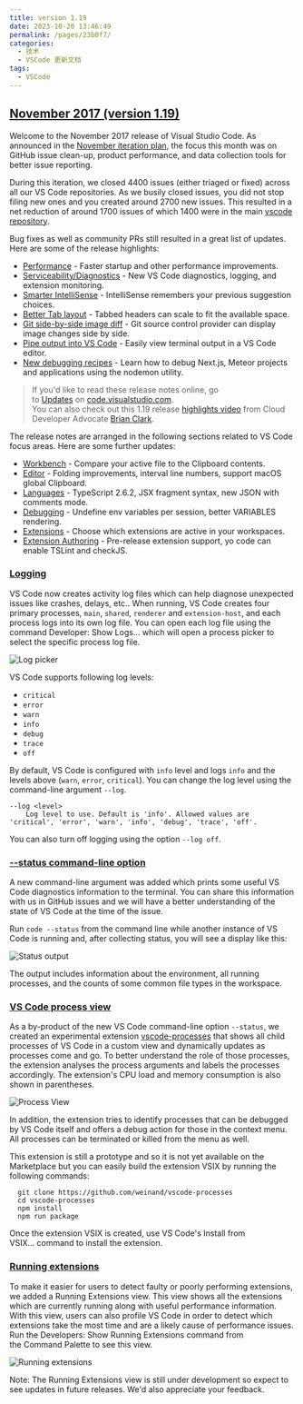 ```yaml
---
title: version 1.19
date: 2023-10-20 13:46:49
permalink: /pages/23b0f7/
categories:
  - 技术
  - VSCode 更新文档
tags:
  - VSCode
---
```


## [November 2017 (version 1.19)](https://code.visualstudio.com/updates/v1_19)

Welcome to the November 2017 release of Visual Studio Code. As announced in the [November iteration plan](https://github.com/microsoft/vscode/issues/38268), the focus this month was on GitHub issue clean-up, product performance, and data collection tools for better issue reporting.

During this iteration, we closed 4400 issues (either triaged or fixed) across all our VS Code repositories. As we busily closed issues, you did not stop filing new ones and you created around 2700 new issues. This resulted in a net reduction of around 1700 issues of which 1400 were in the main [vscode repository](https://github.com/microsoft/vscode/issues).

Bug fixes as well as community PRs still resulted in a great list of updates. Here are some of the release highlights:

- [Performance](https://code.visualstudio.com/updates/v1_19#_performance) - Faster startup and other performance improvements.
- [Serviceability/Diagnostics](https://code.visualstudio.com/updates/v1_19#_serviceability) - New VS Code diagnostics, logging, and extension monitoring.
- [Smarter IntelliSense](https://code.visualstudio.com/updates/v1_19#_smarter-intellisense) - IntelliSense remembers your previous suggestion choices.
- [Better Tab layout](https://code.visualstudio.com/updates/v1_19#_new-editor-tabs-layout-option) - Tabbed headers can scale to fit the available space.
- [Git side-by-side image diff](https://code.visualstudio.com/updates/v1_19#_image-diffing) - Git source control provider can display image changes side by side.
- [Pipe output into VS Code](https://code.visualstudio.com/updates/v1_19#_pipe-output-directly-into-vs-code) - Easily view terminal output in a VS Code editor.
- [New debugging recipes](https://code.visualstudio.com/updates/v1_19#_debugging-recipes) - Learn how to debug Next.js, Meteor projects and applications using the nodemon utility.

> If you'd like to read these release notes online, go to [Updates](https://code.visualstudio.com/updates) on [code.visualstudio.com](https://code.visualstudio.com/).\
> You can also check out this 1.19 release [highlights video](https://youtu.be/p6-7GLHWdac) from Cloud Developer Advocate [Brian Clark](https://twitter.com/_clarkio).

The release notes are arranged in the following sections related to VS Code focus areas. Here are some further updates:

- [Workbench](https://code.visualstudio.com/updates/v1_19#_workbench) - Compare your active file to the Clipboard contents.
- [Editor](https://code.visualstudio.com/updates/v1_19#_editor) - Folding improvements, interval line numbers, support macOS global Clipboard.
- [Languages](https://code.visualstudio.com/updates/v1_19#_languages) - TypeScript 2.6.2, JSX fragment syntax, new JSON with comments mode.
- [Debugging](https://code.visualstudio.com/updates/v1_19#_debugging) - Undefine env variables per session, better VARIABLES rendering.
- [Extensions](https://code.visualstudio.com/updates/v1_19#_extensions) - Choose which extensions are active in your workspaces.
- [Extension Authoring](https://code.visualstudio.com/updates/v1_19#_extension-authoring) - Pre-release extension support, yo code can enable TSLint and checkJS.

### [Logging](https://code.visualstudio.com/updates/v1_19#_logging)

VS Code now creates activity log files which can help diagnose unexpected issues like crashes, delays, etc.. When running, VS Code creates four primary processes, `main`, `shared`, `renderer` and `extension-host`, and each process logs into its own log file. You can open each log file using the command Developer: Show Logs... which will open a process picker to select the specific process log file.

![Log picker](https://code.visualstudio.com/assets/updates/1_19/log-picker.png)

VS Code supports following log levels:

- `critical`
- `error`
- `warn`
- `info`
- `debug`
- `trace`
- `off`

By default, VS Code is configured with `info` level and logs `info` and the levels above (`warn`, `error`, `critical`). You can change the log level using the command-line argument `--log`.

```
--log <level>
    Log level to use. Default is 'info'. Allowed values are 'critical', 'error', 'warn', 'info', 'debug', 'trace', 'off'.

```

You can also turn off logging using the option `--log off`.

### [--status command-line option](https://code.visualstudio.com/updates/v1_19#_status-commandline-option)

A new command-line argument was added which prints some useful VS Code diagnostics information to the terminal. You can share this information with us in GitHub issues and we will have a better understanding of the state of VS Code at the time of the issue.

Run `code --status` from the command line while another instance of VS Code is running and, after collecting status, you will see a display like this:

![Status output](https://code.visualstudio.com/assets/updates/1_19/status.png)

The output includes information about the environment, all running processes, and the counts of some common file types in the workspace.

### [VS Code process view](https://code.visualstudio.com/updates/v1_19#_vs-code-process-view)

As a by-product of the new VS Code command-line option `--status`, we created an experimental extension [vscode-processes](https://github.com/weinand/vscode-processes) that shows all child processes of VS Code in a custom view and dynamically updates as processes come and go. To better understand the role of those processes, the extension analyses the process arguments and labels the processes accordingly. The extension's CPU load and memory consumption is also shown in parentheses.

![Process View](https://code.visualstudio.com/assets/updates/1_19/vscode-processes.gif)

In addition, the extension tries to identify processes that can be debugged by VS Code itself and offers a debug action for those in the context menu. All processes can be terminated or killed from the menu as well.

This extension is still a prototype and so it is not yet available on the Marketplace but you can easily build the extension VSIX by running the following commands:

```
  git clone https://github.com/weinand/vscode-processes
  cd vscode-processes
  npm install
  npm run package

```

Once the extension VSIX is created, use VS Code's Install from VSIX... command to install the extension.

### [Running extensions](https://code.visualstudio.com/updates/v1_19#_running-extensions)

To make it easier for users to detect faulty or poorly performing extensions, we added a Running Extensions view. This view shows all the extensions which are currently running along with useful performance information. With this view, users can also profile VS Code in order to detect which extensions take the most time and are a likely cause of performance issues. Run the Developers: Show Running Extensions command from the Command Palette to see this view.

![Running extensions](https://code.visualstudio.com/assets/updates/1_19/running-extensions.png)

Note: The Running Extensions view is still under development so expect to see updates in future releases. We'd also appreciate your feedback.
